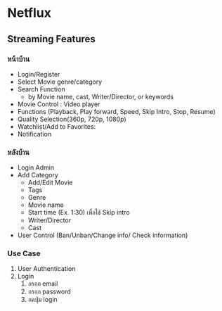 # Netflux

## Streaming Features 
### หน้าบ้าน 
* Login/Register
* Select Movie genre/category
* Search Function
  * by Movie name, cast, Writer/Director, or keywords
* Movie Control : Video player
* Functions (Playback, Play forward, Speed, Skip Intro, Stop, Resume)
* Quality Selection(360p, 720p, 1080p)
* Watchlist/Add to Favorites:
* Notification

### หลังบ้าน
* Login Admin
* Add Category
  * Add/Edit Movie
   * Tags
   * Genre
   * Movie name
   * Start time (Ex. 1:30) เพื่อใช้ Skip intro
   * Writer/Director
   * Cast
* User Control (Ban/Unban/Change info/ Check information)

### Use Case
1. User Authentication
  1. Login
     1. กรอก email
     2. กรอก password
     3. กดปุ่ม login
